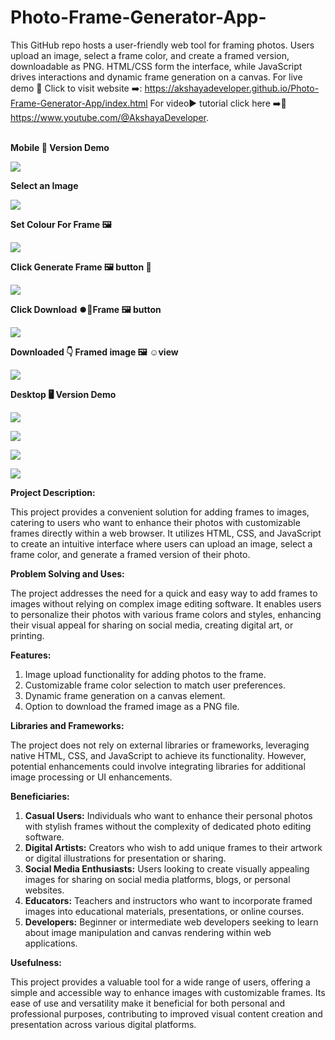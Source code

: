 # Photo-Frame-Generator-App-
This GitHub repo hosts a user-friendly web tool for framing photos. Users upload an image, select a frame color, and create a framed version, downloadable as PNG. HTML/CSS form the interface, while JavaScript 
drives interactions and dynamic frame generation on a canvas.
For live demo 🍰 Click to visit website ➡️: https://akshayadeveloper.github.io/Photo-Frame-Generator-App/index.html 
For video▶️ tutorial click here ➡️🥞 https://www.youtube.com/@AkshayaDeveloper.
<br><br>
<b><p> Mobile 📱 Version Demo</p></b>
<img src="https://github.com/Akshayadeveloper/Photo-Frame-Generator-App-/blob/main/IMG_20240312_125535.jpg">
<b><p> Select an Image</p></b>
<img src="https://github.com/Akshayadeveloper/Photo-Frame-Generator-App-/blob/main/IMG_20240312_125546.jpg">
<b><p>Set Colour For Frame 🖼️ </p></b>
<img src="https://github.com/Akshayadeveloper/Photo-Frame-Generator-App-/blob/main/IMG_20240312_125631.jpg">
<b><p>Click Generate Frame 🖼️ button 🔘</p></b>
<img src="https://github.com/Akshayadeveloper/Photo-Frame-Generator-App-/blob/main/IMG_20240312_125706.jpg">
<b><p>Click Download ⏺️🦋Frame 🖼️ button</p></b>
<img src="https://github.com/Akshayadeveloper/Photo-Frame-Generator-App-/blob/main/IMG_20240312_125728.jpg">
<b><p>Downloaded 👇 Framed image 🖼️ ☺️view </p></b>
<img src="https://github.com/Akshayadeveloper/Photo-Frame-Generator-App-/blob/main/IMG_20240312_125807.jpg">

<b><p>Desktop 🖥️ Version Demo </p></b>
<img src="https://github.com/Akshayadeveloper/Photo-Frame-Generator-App-/blob/main/IMG_20240312_125856.jpg">
<b><p> </p></b>
<img src="https://github.com/Akshayadeveloper/Photo-Frame-Generator-App-/blob/main/IMG_20240312_130149.jpg">
<b><p> </p></b>
<img src="https://github.com/Akshayadeveloper/Photo-Frame-Generator-App-/blob/main/framed_photo.png">
<b><p> </p></b>
<img src="https://github.com/Akshayadeveloper/Photo-Frame-Generator-App-/blob/main/IMG_20240312_125837.jpg">








**Project Description:**

This project provides a convenient solution for adding frames to images, catering to users who want to enhance their photos with customizable frames directly within a web browser. It utilizes HTML, CSS, and JavaScript to create an intuitive interface where users can upload an image, select a frame color, and generate a framed version of their photo.

**Problem Solving and Uses:**

The project addresses the need for a quick and easy way to add frames to images without relying on complex image editing software. It enables users to personalize their photos with various frame colors and styles, enhancing their visual appeal for sharing on social media, creating digital art, or printing.

**Features:**

1. Image upload functionality for adding photos to the frame.
2. Customizable frame color selection to match user preferences.
3. Dynamic frame generation on a canvas element.
4. Option to download the framed image as a PNG file.

**Libraries and Frameworks:**

The project does not rely on external libraries or frameworks, leveraging native HTML, CSS, and JavaScript to achieve its functionality. However, potential enhancements could involve integrating libraries for additional image processing or UI enhancements.

**Beneficiaries:**

1. **Casual Users:** Individuals who want to enhance their personal photos with stylish frames without the complexity of dedicated photo editing software.
2. **Digital Artists:** Creators who wish to add unique frames to their artwork or digital illustrations for presentation or sharing.
3. **Social Media Enthusiasts:** Users looking to create visually appealing images for sharing on social media platforms, blogs, or personal websites.
4. **Educators:** Teachers and instructors who want to incorporate framed images into educational materials, presentations, or online courses.
5. **Developers:** Beginner or intermediate web developers seeking to learn about image manipulation and canvas rendering within web applications.

**Usefulness:**

This project provides a valuable tool for a wide range of users, offering a simple and accessible way to enhance images with customizable frames. Its ease of use and versatility make it beneficial for both personal and professional purposes, contributing to improved visual content creation and presentation across various digital platforms.

